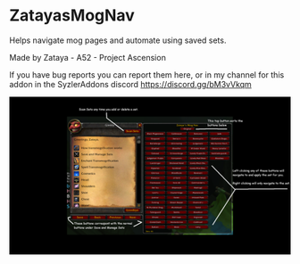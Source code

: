 # ZatayasMogNav
Helps navigate mog pages and automate using saved sets.

Made by Zataya - A52 - Project Ascension

If you have bug reports you can report them here, or in my channel for this addon in the SyzlerAddons discord
https://discord.gg/bM3vVkqm

![Image of the addon](https://raw.githubusercontent.com/ZoeyPhoenix/ZatayasMogNav/main/Images/Help1.png)  
